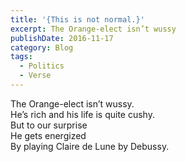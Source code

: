 ```yaml
---
title: '{This is not normal.}'
excerpt: The Orange-elect isn’t wussy
publishDate: 2016-11-17
category: Blog
tags:
  - Politics
  - Verse
---
```


<p>
  The Orange-elect isn’t wussy.<br />
  He’s rich and his life is quite cushy.<br />
  But to our surprise<br />
  He gets energized<br />
  By playing Claire de Lune by Debussy.
</p>

